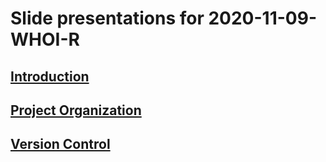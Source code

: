 
# Slide presentations for 2020-11-09-WHOI-R

## [Introduction](/Introductions.html)

## [Project Organization](/02-project-intro.html)

## [Version Control](/git-intro.html)

